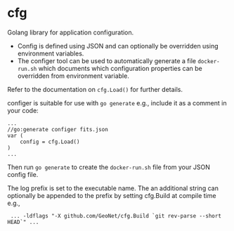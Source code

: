 # cfg

Golang library for application configuration.

* Config is defined using JSON and can optionally be overridden using environment variables.
* The configer tool can be used to automatically generate a file `docker-run.sh` which documents which configuration properties can be overridden from environment variable.

Refer to the documentation on `cfg.Load()` for further details.

configer is suitable for use with `go generate` e.g., include it as a comment in your code:

```
...
//go:generate configer fits.json
var (
	config = cfg.Load()
)
...
```

Then run `go generate` to create the `docker-run.sh` file from your JSON config file.

The log prefix is set to the executable name.  The an additional string can optionally be appended to the prefix by setting cfg.Build
at compile time e.g.,

```
 ... -ldflags "-X github.com/GeoNet/cfg.Build `git rev-parse --short HEAD`" ...
 ```

